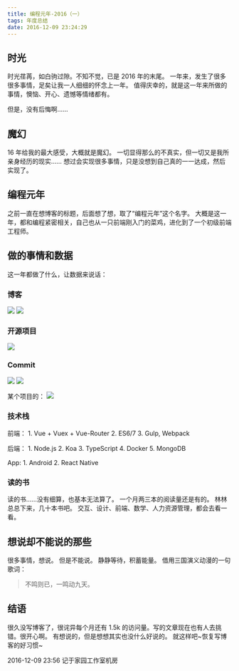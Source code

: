 ```yaml
---
title: 编程元年-2016（一）
tags: 年度总结
date: 2016-12-09 23:24:29
---
```


## 时光

时光荏苒，如白驹过隙。不知不觉，已是 2016 年的末尾。
一年来，发生了很多很多事情，足矣让我一人细细的怀念上一年。
值得庆幸的，就是这一年来所做的事情，懊恼、开心、遗憾等情绪都有。

但是，没有后悔啊……

## 魔幻

16 年给我的最大感受，大概就是魔幻。
一切显得那么的不真实，但一切又是我所亲身经历的现实……
想过会实现很多事情，只是没想到自己真的一一达成，然后实现了。

<!-- more -->

## 编程元年

之前一直在想博客的标题，后面想了想，取了“编程元年”这个名字。
大概是这一年，都和编程紧密相关，自己也从一只前端刚入门的菜鸡，进化到了一个初级前端工程师。

## 做的事情和数据

这一年都做了什么，让数据来说话：

### 博客

![](https://cdn.lxxyx.cn/2018-03-26-085407.png)
![](https://cdn.lxxyx.cn/2018-03-26-085408.png)

### 开源项目

![](https://cdn.lxxyx.cn/2018-03-26-085408.jpg)

### Commit

![](https://cdn.lxxyx.cn/2018-03-26-085410.jpg)
![](https://cdn.lxxyx.cn/2018-03-26-085411.jpg)

某个项目的：
![](https://cdn.lxxyx.cn/2018-03-26-085413.jpg)

### 技术栈

前端： 1. Vue + Vuex + Vue-Router 2. ES6/7 3. Gulp, Webpack

后端： 1. Node.js 2. Koa 3. TypeScript 4. Docker 5. MongoDB

App: 1. Android 2. React Native

### 读的书

读的书……没有细算，也基本无法算了。
一个月两三本的阅读量还是有的。
林林总总下来，几十本书吧。
交互、设计、前端、数学、人力资源管理，都会去看一看。

## 想说却不能说的那些

很多事情，想说。
但是不能说。
静静等待，积蓄能量。
借用三国演义动漫的一句歌词：

> 不鸣则已，一鸣动九天。

## 结语

很久没写博客了，很诧异每个月还有 1.5k 的访问量。写的文章现在也有人去挑错。很开心啊。
有想说的，但是想想其实也没什么好说的。
就这样吧~恢复写博客的好习惯~

2016-12-09 23:56 记于家园工作室机房
